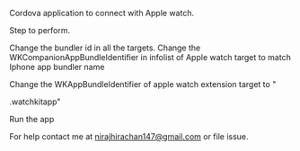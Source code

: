 Cordova application to connect with Apple watch.

Step to perform.

Change the bundler id in all the targets.
Change the WKCompanionAppBundleIdentifier in infolist of Apple watch target to match Iphone app bundler name

Change the WKAppBundleIdentifier of apple watch extension target to  "<main app bundler>.watchkitapp"
  
Run the app





For help contact me at nirajhirachan147@gmail.com or file issue.
